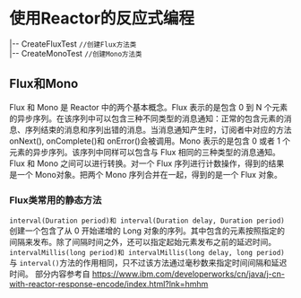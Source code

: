 # 使用Reactor的反应式编程
|-- CreateFluxTest  ```//创建Flux方法类``` </br>
|-- CreateMonoTest  ```//创建Mono方法类``` </br>

## Flux和Mono
Flux 和 Mono 是 Reactor 中的两个基本概念。Flux 表示的是包含 0 到 N 个元素的异步序列。在该序列中可以包含三种不同类型的消息通知：正常的包含元素的消息、序列结束的消息和序列出错的消息。当消息通知产生时，订阅者中对应的方法 onNext(), onComplete()和 onError()会被调用。Mono 表示的是包含 0 或者 1 个元素的异步序列。该序列中同样可以包含与 Flux 相同的三种类型的消息通知。Flux 和 Mono 之间可以进行转换。对一个 Flux 序列进行计数操作，得到的结果是一个 Mono<Long>对象。把两个 Mono 序列合并在一起，得到的是一个 Flux 对象。

### Flux类常用的静态方法
```interval(Duration period)和 interval(Duration delay, Duration period)```创建一个包含了从 0 开始递增的 Long 对象的序列。其中包含的元素按照指定的间隔来发布。除了间隔时间之外，还可以指定起始元素发布之前的延迟时间。
```intervalMillis(long period)和 intervalMillis(long delay, long period)```与 ```interval()```方法的作用相同，只不过该方法通过毫秒数来指定时间间隔和延迟时间。
部分内容参考自 https://www.ibm.com/developerworks/cn/java/j-cn-with-reactor-response-encode/index.html?lnk=hmhm


